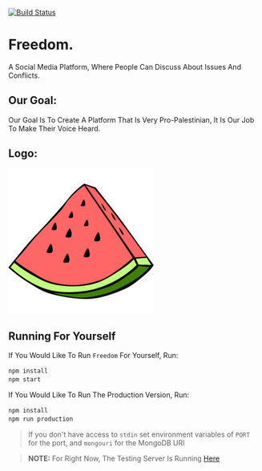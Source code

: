 [![Build Status](https://app.travis-ci.com/freedom-app/freedom.svg?branch=master)](https://app.travis-ci.com/freedom-app/freedom)

# Freedom.

A Social Media Platform, Where People Can Discuss About Issues And Conflicts.

## Our Goal:

Our Goal Is To Create A Platform That Is Very Pro-Palestinian, It Is Our Job To Make Their Voice Heard.

## Logo:

![Palestine Watermelon Symbol](./frontend/images/watermelon.png)

## Running For Yourself

If You Would Like To Run `Freedom` For Yourself, Run:

```sh
npm install
npm start
```

If You Would Like To Run The Production Version, Run:

```sh
npm install
npm run production
```

> If you don't have access to `stdin` set environment variables of `PORT` for the port, and `mongouri` for the MongoDB URI

> **NOTE:** For Right Now, The Testing Server Is Running [Here](https://freedom.thebotlynoob.repl.co)
